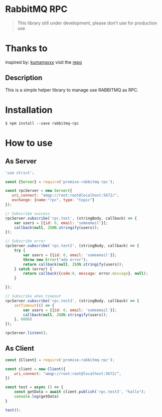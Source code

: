 # RabbitMQ RPC

> This library still under development, please don't use for production use

# Thanks to

inspired by: [kumangxxx](https://github.com/kumangxxx)
visit the [repo](https://github.com/kumangxxx/gits-rabbit-rpc-server)

## Description

This is a simple helper library to manage use RABBITMQ as RPC.

# Installation

```
$ npm install --save rabbitmq-rpc
```

# How to use

## As Server

```javascript
'use strict';

const {Server} = require('promise-rabbitmq-rpc');

const rpcServer = new Server({
   uri_connect: "amqp://root:root@localhost:5672/",
   exchange: {name:"rpc", type: "topic"}
});

// Subscribe success
rpcServer.subscribe('rpc.test', (stringBody, callback) => {
    var users = [{id: 0, email: 'someemail'}];
    callback(null, JSON.stringify(users)); 
});

// Subscribe error
rpcServer.subscribe('rpc.test2', (stringBody, callback) => {
    try {
        var users = [{id: 0, email: 'someemail'}];
        throw new Error("ada error");
        return callback(null, JSON.stringify(users));    
    } catch (error) {
        return callback({code:0, message: error.message}, null);
    }

});

// Subscribe when timeout
rpcServer.subscribe('rpc.test3', (stringBody, callback) => {
    setTimeout(() => {
        var users = [{id: 0, email: 'someemail'}];
        callback(null, JSON.stringify(users));
    }, 6000)
});

rpcServer.listen();
```

## As Client

```javascript
const {Client} = require('promise-rabbitmq-rpc');

const client = new Client({
    uri_connect: "amqp://root:root@localhost:5672/",
})

const test = async () => {
    const getData = await client.publish('rpc.test3', "hallo");
    console.log(getData)
}

test();
```

# 
